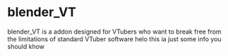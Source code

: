 # blender_VT
blender_VT is  a addon designed for VTubers who want to break free from the limitations of standard VTuber software
helo this ia just some info you should khow 
